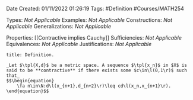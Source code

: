<div class="topSpace"></div>

Date Created: 01/11/2022 01:26:19
Tags: #Definition #Courses/MATH254

Types: _Not Applicable_
Examples: _Not Applicable_
Constructions: _Not Applicable_
Generalizations: _Not Applicable_

Properties: [[Contractive implies Cauchy]]
Sufficiencies: _Not Applicable_
Equivalences: _Not Applicable_
Justifications: _Not Applicable_

``` ad-Definition
title: Definition.

_Let $\tpl{X,d}$ be a metric space. A sequence $\tpl{x_n}$ in $X$ is said to be **contractive** if there exists some $c\in\l(0,1\r)$ such that_
$$\begin{equation}
    \fa n\in\N:d\l(x_{n+1},d_{n+2}\r)\leq cd\l(x_n,x_{n+1}\r).
\end{equation}$$

```

